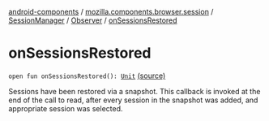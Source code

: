 [android-components](../../../index.md) / [mozilla.components.browser.session](../../index.md) / [SessionManager](../index.md) / [Observer](index.md) / [onSessionsRestored](./on-sessions-restored.md)

# onSessionsRestored

`open fun onSessionsRestored(): `[`Unit`](https://kotlinlang.org/api/latest/jvm/stdlib/kotlin/-unit/index.html) [(source)](https://github.com/mozilla-mobile/android-components/blob/master/components/browser/session/src/main/java/mozilla/components/browser/session/SessionManager.kt#L333)

Sessions have been restored via a snapshot. This callback is invoked at the end of the
call to read, after every session in the snapshot was added, and
appropriate session was selected.

